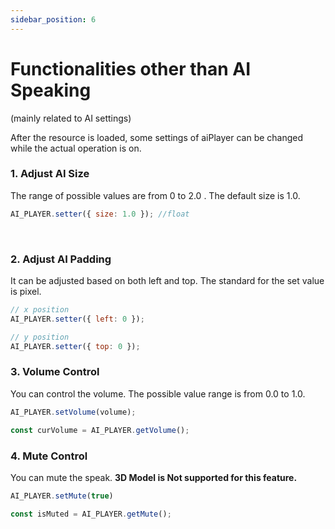 ```yaml
---
sidebar_position: 6
---
```


# Functionalities other than AI Speaking
(mainly related to AI settings)

After the resource is loaded, some settings of aiPlayer can be changed while the actual operation is on.

### 1. Adjust AI Size

The range of possible values are from 0 to 2.0 . The default size is 1.0.

```javascript
AI_PLAYER.setter({ size: 1.0 }); //float
```

<br/>

### 2. Adjust AI Padding

It can be adjusted based on both left and top.
The standard for the set value is pixel.

```javascript
// x position
AI_PLAYER.setter({ left: 0 });

// y position
AI_PLAYER.setter({ top: 0 });
```

### 3. Volume Control

You can control the volume. The possible value range is from 0.0 to 1.0.

```javascript
AI_PLAYER.setVolume(volume);

const curVolume = AI_PLAYER.getVolume();
```

### 4. Mute Control

You can mute the speak. **3D Model is Not supported for this feature.**

```javascript
AI_PLAYER.setMute(true)

const isMuted = AI_PLAYER.getMute();
```
